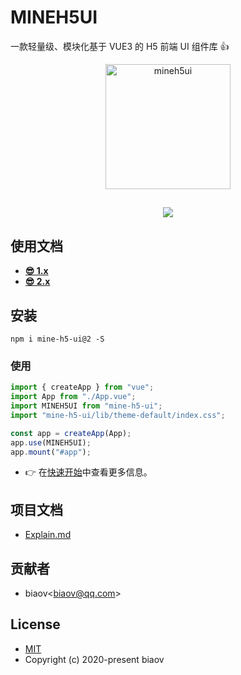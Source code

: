 # MINEH5UI

一款轻量级、模块化基于 VUE3 的 H5 前端 UI 组件库 👍

<p align="center">
    <a href="https://mineh5ui.biaov.cn/v2">
        <img src="https://mineh5ui.biaov.cn/v2/logo.svg" width="200px" title="mineh5ui" alt="mineh5ui">
    </a>
</p>
<h2 align="center"><a href="https://mineh5ui.biaov.cn/v2"><img src="https://img.shields.io/badge/npm-2.3.1-beta.1-blue" /></a></h2>

## 使用文档

- **[😎 1.x](https://mineh5ui.biaov.cn/)**
- **[😎 2.x](https://mineh5ui.biaov.cn/v2)**

## 安装

```Basic
npm i mine-h5-ui@2 -S
```

### 使用

```JavaScript
import { createApp } from "vue";
import App from "./App.vue";
import MINEH5UI from "mine-h5-ui";
import "mine-h5-ui/lib/theme-default/index.css";

const app = createApp(App);
app.use(MINEH5UI);
app.mount("#app");
```

- 👉 在[快速开始](https://mineh5ui.biaov.cn/v2/doc/start)中查看更多信息。

## 项目文档

- [Explain.md](https://github.com/biaov/MINE-H5-UI/blob/master/Explain.md)

## 贡献者

- biaov\<biaov@qq.com\>

## License

- [MIT](https://github.com/biaov/MINE-H5-UI/blob/master/LICENSE)
- Copyright (c) 2020-present biaov

